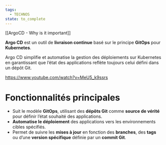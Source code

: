 ```yaml
---
tags:
  - TECHNOS
state: to_complete
---
```

[[ArgoCD - Why is it important]]

**Argo CD** est un outil de **livraison continue** basé sur le principe **GitOps** pour **Kubernetes**.

Argo CD simplifie et automatise la gestion des déploiements sur Kubernetes en garantissant que l’état des applications reflète toujours celui défini dans un dépôt Git.


https://www.youtube.com/watch?v=MeU5_k9ssrs
 
# Fonctionnalités principales 

- Suit le modèle **GitOps**, utilisant des **dépôts Git** comme **source de vérité** pour définir l’état souhaité des applications.
- **Automatise le déploiement** des applications vers les environnements cibles spécifiés.
- Permet de suivre les **mises à jour** en fonction des **branches**, des **tags** ou d’une **version spécifique** définie par un **commit Git**.